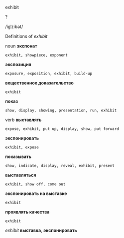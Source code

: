 exhibit

?

/iɡˈzibət/

Definitions of _exhibit_

noun
**экспонат**

    exhibit, showpiece, exponent
**экспозиция**

    exposure, exposition, exhibit, build-up
**вещественное доказательство**

    exhibit
**показ**

    show, display, showing, presentation, run, exhibit

verb
**выставлять**

    expose, exhibit, put up, display, show, put forward
**экспонировать**

    exhibit, expose
**показывать**

    show, indicate, display, reveal, exhibit, present
**выставляться**

    exhibit, show off, come out
**экспонировать на выставке**

    exhibit
**проявлять качества**

    exhibit

_exhibit_
**выставка**, **экспонировать**